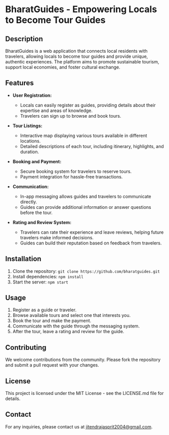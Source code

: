 # BharatGuides - Empowering Locals to Become Tour Guides

## Description
BharatGuides is a web application that connects local residents with travelers, allowing locals to become tour guides and provide unique, authentic experiences. The platform aims to promote sustainable tourism, support local economies, and foster cultural exchange.

## Features

- **User Registration:** 
   - Locals can easily register as guides, providing details about their expertise and areas of knowledge.
   - Travelers can sign up to browse and book tours.

- **Tour Listings:**
   - Interactive map displaying various tours available in different locations.
   - Detailed descriptions of each tour, including itinerary, highlights, and duration.

- **Booking and Payment:**
   - Secure booking system for travelers to reserve tours.
   - Payment integration for hassle-free transactions.

- **Communication:**
   - In-app messaging allows guides and travelers to communicate directly.
   - Guides can provide additional information or answer questions before the tour.

- **Rating and Review System:**
   - Travelers can rate their experience and leave reviews, helping future travelers make informed decisions.
   - Guides can build their reputation based on feedback from travelers.

## Installation

1. Clone the repository: `git clone https://github.com/bharatguides.git`
2. Install dependencies: `npm install`
3. Start the server: `npm start`

## Usage

1. Register as a guide or traveler.
2. Browse available tours and select one that interests you.
3. Book the tour and make the payment.
4. Communicate with the guide through the messaging system.
5. After the tour, leave a rating and review for the guide.

## Contributing

We welcome contributions from the community. Please fork the repository and submit a pull request with your changes.

## License

This project is licensed under the MIT License - see the LICENSE.md file for details.

## Contact

For any inquiries, please contact us at jitendrajasprit2004@gmail.com.

